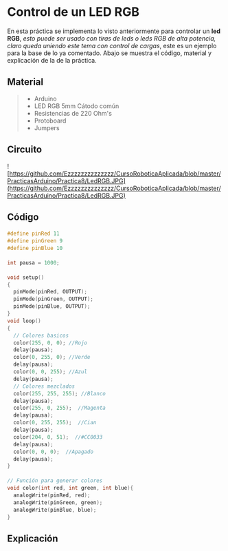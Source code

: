 # Control de un LED RGB

En esta práctica se implementa lo visto anteriormente para controlar un **led RGB**, _esto puede ser usado con tiras de leds o leds RGB de alta potencia, claro queda uniendo este tema con control de cargas_, este es un ejemplo para la base de lo ya comentado. Abajo se muestra el código, material y explicación de la de la práctica.

## Material 
> - Arduino
> - LED RGB 5mm Cátodo común
> - Resistencias de 220 Ohm's
> - Protoboard
> - Jumpers

## Circuito
![https://github.com/Ezzzzzzzzzzzzzz/CursoRoboticaAplicada/blob/master/PracticasArduino/Practica8/LedRGB.JPG](https://github.com/Ezzzzzzzzzzzzzz/CursoRoboticaAplicada/blob/master/PracticasArduino/Practica8/LedRGB.JPG)

## Código
```c
#define pinRed 11
#define pinGreen 9
#define pinBlue 10

int pausa = 1000;

void setup()
{
  pinMode(pinRed, OUTPUT);
  pinMode(pinGreen, OUTPUT);
  pinMode(pinBlue, OUTPUT);
}
void loop()
{
  // Colores basicos
  color(255, 0, 0);	//Rojo
  delay(pausa);
  color(0, 255, 0);	//Verde
  delay(pausa);
  color(0, 0, 255);	//Azul
  delay(pausa);
  // Colores mezclados
  color(255, 255, 255);	//Blanco
  delay(pausa);
  color(255, 0, 255);  //Magenta
  delay(pausa);
  color(0, 255, 255);  //Cian
  delay(pausa);
  color(204, 0, 51);  //#CC0033
  delay(pausa);
  color(0, 0, 0);  //Apagado
  delay(pausa);
}

// Función para generar colores
void color(int red, int green, int blue){
  analogWrite(pinRed, red);
  analogWrite(pinGreen, green);
  analogWrite(pinBlue, blue);
}
```

## Explicación

<!--stackedit_data:
eyJoaXN0b3J5IjpbMTA2MTYyMzUxMSw5NzcwNDg0NTNdfQ==
-->